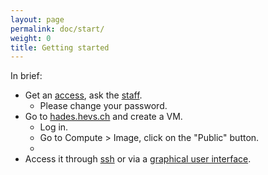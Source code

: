 ```yaml
---
layout: page
permalink: doc/start/
weight: 0
title: Getting started
---
```


In brief:

* Get an [access](../access/), ask the [staff](../../staff/).
	* Please change your password.
* Go to [hades.hevs.ch](http://hades.hevs.ch) and create a VM.
	* Log in.
	* Go to Compute > Image, click on the "Public" button.
	*
* Access it through [ssh](../ssh/) or via a [graphical user interface](../gui/).
